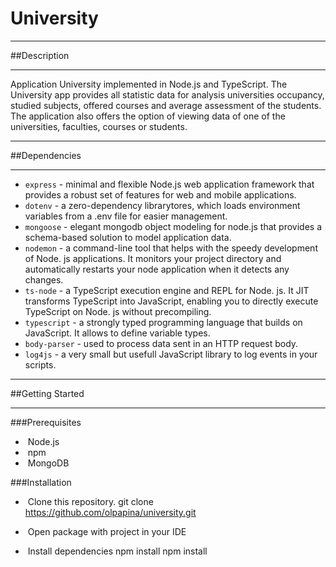 # University
____

##Description
____

Application University implemented in Node.js and TypeScript.
The University app provides all statistic data for analysis universities occupancy, studied subjects, offered courses and average assessment of the students. 
The application also offers the option of viewing data of one of the universities, faculties, courses or students.
____

##Dependencies
____
+  `express` - minimal and flexible Node.js web application framework that provides a robust set of features for web and mobile applications.
+  `dotenv` - a zero-dependency librarytores, which loads environment variables from a .env file for easier management.
+  `mongoose` - elegant mongodb object modeling for node.js that provides a schema-based solution to model application data.
+  `nodemon` - a command-line tool that helps with the speedy development of Node. js applications. It monitors your project directory and automatically restarts your node application when it detects any changes.
+  `ts-node` - a TypeScript execution engine and REPL for Node. js. It JIT transforms TypeScript into JavaScript, enabling you to directly execute TypeScript on Node. js without precompiling.
+  `typescript` - a strongly typed programming language that builds on JavaScript. It allows to define variable types.
+  `body-parser` - used to process data sent in an HTTP request body.
+  `log4js` - a very small but usefull JavaScript library to log events in your scripts.
____

##Getting Started
____

###Prerequisites
+  Node.js
+  npm
+  MongoDB

###Installation
+  Clone this repository.
git clone https://github.com/olpapina/university.git

+  Open package with project in your IDE
+  Install dependencies npm install
npm install

